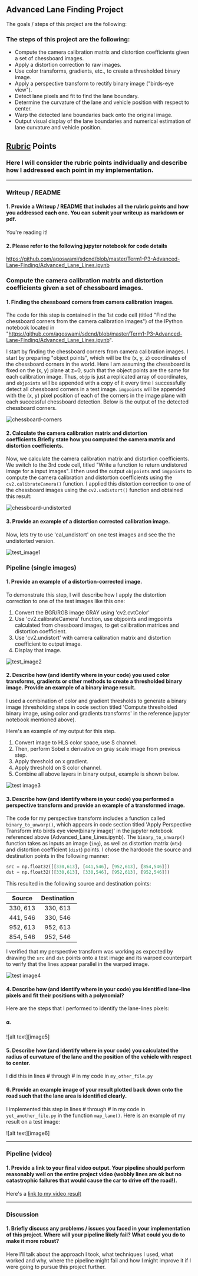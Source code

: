 ## Advanced Lane Finding Project

The goals / steps of this project are the following:

### The steps of this project are the following:

* Compute the camera calibration matrix and distortion coefficients given a set of chessboard images.
* Apply a distortion correction to raw images.
* Use color transforms, gradients, etc., to create a thresholded binary image.
* Apply a perspective transform to rectify binary image ("birds-eye view").
* Detect lane pixels and fit to find the lane boundary.
* Determine the curvature of the lane and vehicle position with respect to center.
* Warp the detected lane boundaries back onto the original image.
* Output visual display of the lane boundaries and numerical estimation of lane curvature and vehicle position.


[//]: # (Image References)

[chessboard1]: ./images/chessboard-corners.png "Chessboards"
[chessboard2]: ./images/chessboard-undistorted.png "Chessboard Undistorted"
[test_image1]: ./images/test_image-undistorted1.png "Image Undistorted1"
[test_image2]: ./images/test_image-undistorted.png "Image Undisotorted2"
[test_image3]: ./images/test_image-transformed.png "Transformed Image"
[test_image4]: ./images/test_image-unwarped.png "Unwarped Images"
[video1]: ./project_video.mp4 "Video"

## [Rubric](https://review.udacity.com/#!/rubrics/571/view) Points

### Here I will consider the rubric points individually and describe how I addressed each point in my implementation.  

---

### Writeup / README

#### 1. Provide a Writeup / README that includes all the rubric points and how you addressed each one.  You can submit your writeup as markdown or pdf.  
You're reading it!

#### 2. Please refer to the following jupyter notebook for code details
https://github.com/agoswami/sdcnd/blob/master/Term1-P3-Advanced-Lane-Finding/Advanced_Lane_Lines.ipynb

### Compute the camera calibration matrix and distortion coefficients given a set of chessboard images.

#### 1. Finding the chessboard corners from camera calibration images. 
The code for this step is contained in the 1st code cell (titled "Find the chessboard corners from the camera calibration images") of the IPython notebook located in "https://github.com/agoswami/sdcnd/blob/master/Term1-P3-Advanced-Lane-Finding/Advanced_Lane_Lines.ipynb".  

I start by finding the chessboard corners from camera calibration images. I start by preparing "object points", which will be the (x, y, z) coordinates of the chessboard corners in the world. Here I am assuming the chessboard is fixed on the (x, y) plane at z=0, such that the object points are the same for each calibration image.  Thus, `objp` is just a replicated array of coordinates, and `objpoints` will be appended with a copy of it every time I successfully detect all chessboard corners in a test image.  `imgpoints` will be appended with the (x, y) pixel position of each of the corners in the image plane with each successful chessboard detection.  Below is the output of the detected chessboard corners.

![chessboard-corners][chessboard1]

#### 2. Calculate the camera calibration matrix and distortion coefficients.Briefly state how you computed the camera matrix and distortion coefficients. 

Now, we calculate the camera calibration matrix and distortion coefficients. We switch to the 3rd code cell, titled "Write a function to return undistored image for a input images". I then used the output `objpoints` and `imgpoints` to compute the camera calibration and distortion coefficients using the `cv2.calibrateCamera()` function.  I applied this distortion correction to one of the chessboard images using the `cv2.undistort()` function and obtained this result: 

![chessboard-undistorted][chessboard2]

#### 3. Provide an example of a distortion corrected calibration image.

Now, lets try to use 'cal_undistort' on one test images and see the the undistorted version.

![test_image1][test_image1]



### Pipeline (single images)

#### 1. Provide an example of a distortion-corrected image.

To demonstrate this step, I will describe how I apply the distortion correction to one of the test images like this one:

1. Convert the BGR/RGB image GRAY using 'cv2.cvtColor'
2. Use 'cv2.calibrateCamera' function, use objpoints and imgpoints calculated from chessboard images, to get calibration matrices and distortion coefficient.
3. Use 'cv2.undistort' with camera calibration matrix and distortion coefficient to output image.
4. Display that image.

![test_image2][test_image2]

#### 2. Describe how (and identify where in your code) you used color transforms, gradients or other methods to create a thresholded binary image.  Provide an example of a binary image result.

I used a combination of color and gradient thresholds to generate a binary image (thresholding steps in code section titled 'Compute thresholded binary image, using color and gradients transforms' in the reference jupyter notebook mentioned above).  

Here's an example of my output for this step. 

1. Convert image to HLS color space, use S channel.
2. Then, perform Sobel x derivative on gray scale image from previous step.
3. Apply threshold on x gradient.
4. Apply threshold on S color channel.
5. Combine all above layers in binary output, example is shown below.

![test image3][test_image3]

#### 3. Describe how (and identify where in your code) you performed a perspective transform and provide an example of a transformed image.

The code for my perspective transform includes a function called `binary_to_unwarp()`, which appears in code section titled 'Apply Perspective Transform into birds eye view(binary image)' in the jupyter notebook referenced above (Advanced_Lane_Lines.ipynb).  The `binary_to_unwarp()` function takes as inputs an image (`img`), as well as distortion matrix (`mtx`)  and distortion coefficient (`dist`) points.  I chose the hardcode the source and destination points in the following manner:

```python
src = np.float32([[330,613], [441,546], [952,613], [854,546]])  
dst = np.float32([[330,613], [330,546], [952,613], [952,546]]) 
```

This resulted in the following source and destination points:

| Source        | Destination   | 
|:-------------:|:-------------:| 
| 330, 613      | 330, 613        | 
| 441, 546      | 330, 546      |
| 952, 613     | 952, 613      |
| 854, 546      | 952, 546        |

I verified that my perspective transform was working as expected by drawing the `src` and `dst` points onto a test image and its warped counterpart to verify that the lines appear parallel in the warped image.

![test image4][test_image4]

#### 4. Describe how (and identify where in your code) you identified lane-line pixels and fit their positions with a polynomial?

Here are the steps that I performed to identify the lane-lines pixels:

##### a.

![alt text][image5]

#### 5. Describe how (and identify where in your code) you calculated the radius of curvature of the lane and the position of the vehicle with respect to center.

I did this in lines # through # in my code in `my_other_file.py`

#### 6. Provide an example image of your result plotted back down onto the road such that the lane area is identified clearly.

I implemented this step in lines # through # in my code in `yet_another_file.py` in the function `map_lane()`.  Here is an example of my result on a test image:

![alt text][image6]

---

### Pipeline (video)

#### 1. Provide a link to your final video output.  Your pipeline should perform reasonably well on the entire project video (wobbly lines are ok but no catastrophic failures that would cause the car to drive off the road!).

Here's a [link to my video result](./project_video.mp4)

---

### Discussion

#### 1. Briefly discuss any problems / issues you faced in your implementation of this project.  Where will your pipeline likely fail?  What could you do to make it more robust?

Here I'll talk about the approach I took, what techniques I used, what worked and why, where the pipeline might fail and how I might improve it if I were going to pursue this project further.

